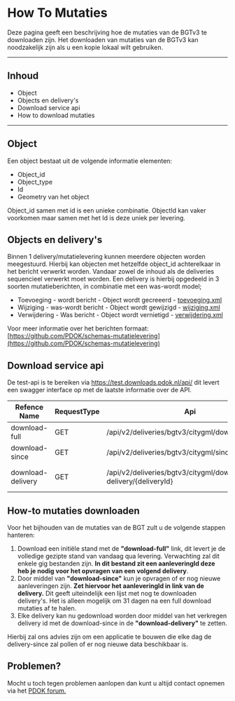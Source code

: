 # How To Mutaties

Deze pagina geeft een beschrijving hoe de mutaties van de BGTv3 te downloaden zijn. Het downloaden van mutaties van de BGTv3 kan noodzakelijk zijn als u een kopie lokaal wilt gebruiken.

---

## Inhoud

- Object
- Objects en delivery's
- Download service api
- How to download mutaties

---

## Object
Een object bestaat uit de volgende informatie elementen:
- Object_id
- Object_type
- Id
- Geometry van het object

Object_id samen met id is een unieke combinatie. ObjectId kan vaker voorkomen maar samen met het Id is deze uniek per levering.

## Objects en delivery's
Binnen 1 delivery/mutatielevering kunnen meerdere objecten worden meegestuurd. Hierbij kan objecten met hetzelfde object_id achterelkaar in het bericht verwerkt worden.
Vandaar zowel de inhoud als de deliveries sequencieel verwerkt moet worden.
Een delivery is hierbij opgedeeld in 3 soorten mutatieberichten, in combinatie met een was-wordt model;
- Toevoeging - wordt bericht - Object wordt gecreeerd - [toevoeging.xml](../master/voorbeeldbericht/toevoeging.xml)
- Wijziging - was-wordt bericht - Object wordt gewijzigd - [wijziging.xml](../master/voorbeeldbericht/wijziging.xml)
- Verwijdering - Was bericht -  Object wordt vernietigd - [verwijdering.xml](../master/voorbeeldbericht/verwijdering.xml)

Voor meer informatie over het berichten formaat: [https://github.com/PDOK/schemas-mutatielevering](https://github.com/PDOK/schemas-mutatielevering)

## Download service api

De test-api is te bereiken via https://test.downloads.pdok.nl/api/ dit levert een swagger interface op met de laatste informatie over de API.

| Refence Name      | RequestType | Api                                                             | Omschrijving                 |
| ----------------- | ----------- | --------------------------------------------------------------- | ---------------------------- |
| download-full     | GET         | /api/v2/deliveries/bgtv3/citygml/download-full                  | Download de initiële stand   |
| download-since    | GET         | /api/v2/deliveries/bgtv3/citygml/since/{deliveryId}             | Download de delivery ids     |
| download-delivery | GET         | /api/v2/deliveries/bgtv3/citygml/download-delivery/{deliveryId} | Download de delivery with id |


## How-to mutaties downloaden
Voor het bijhouden van de mutaties van de BGT zult u de volgende stappen hanteren:

1. Download een initiële stand met de **"download-full"** link, dit levert je de volledige gezipte stand van vandaag qua levering. 
Verwachting zal dit enkele gig bestanden zijn. **In dit bestand zit een aanleveringId deze heb je nodig voor het opvragen van een volgend delivery**.
2. Door middel van **"download-since"** kun je opvragen of er nog nieuwe aanleveringen zijn. **Zet hiervoor het aanleveringId in link van de delivery.** 
Dit geeft uiteindelijk een lijst met nog te downloaden delivery's. Het is alleen mogelijk om 31 dagen na een full download mutaties af te halen. 
3. Elke delivery kan nu gedownload worden door middel van het verkregen delivery id met de download-since in de **"download-delivery"** te zetten.

Hierbij zal ons advies zijn om een applicatie te bouwen die elke dag de delivery-since zal pollen of er nog nieuwe data beschikbaar is.  

## Problemen?

Mocht u toch tegen problemen aanlopen dan kunt u altijd contact opnemen via het [PDOK forum.](https://forum.pdok.nl)

